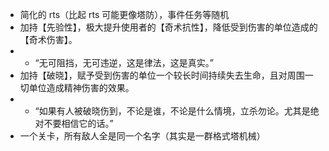 - 简化的 rts（比起 rts 可能更像塔防），事件任务等随机
- 加持【先验性】，极大提升使用者的【奇术抗性】，降低受到伤害的单位造成的【奇术伤害】。
- - “无可阻挡，无可违逆，这是律法，这是真实。”
- 加持【破晓】，赋予受到伤害的单位一个较长时间持续失去生命，且对周围一切单位造成精神伤害的效果。
- - “如果有人被破晓伤到，不论是谁，不论是什么情境，立杀勿论。尤其是绝对不要相信它的话。”
- 一个关卡，所有敌人全是同一个名字（其实是一群格式塔机械）